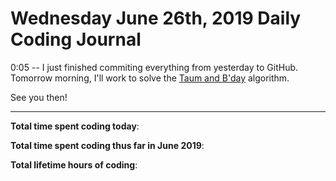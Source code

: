 # Wednesday June 26th, 2019 Daily Coding Journal

0:05 -- I just finished commiting everything from yesterday to GitHub. Tomorrow morning, I'll work to solve the [Taum and B'day](https://www.hackerrank.com/challenges/taum-and-bday/problem) algorithm.

See you then!
___
**Total time spent coding today**: 

**Total time spent coding thus far in June 2019**: 

**Total lifetime hours of coding**: 